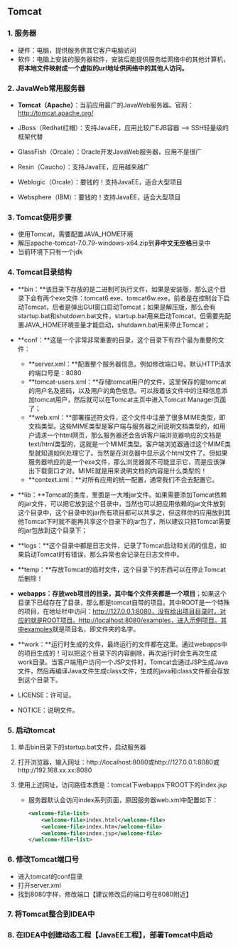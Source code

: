 ## Tomcat

### 1. 服务器

- 硬件：电脑，提供服务供其它客户电脑访问
- 软件：电脑上安装的服务器软件，安装后能提供服务给网络中的其他计算机，**将本地文件映射成一个虚拟的url地址供网络中的其他人访问。**

### 2. JavaWeb常用服务器

- **Tomcat（Apache）**：当前应用最广的JavaWeb服务器。官网：http://tomcat.apache.org/

- JBoss（Redhat红帽）：支持JavaEE，应用比较广EJB容器 –> SSH轻量级的框架代替
- GlassFish（Orcale）：Oracle开发JavaWeb服务器，应用不是很广
- Resin（Caucho）：支持JavaEE，应用越来越广
- Weblogic（Orcale）：要钱的！支持JavaEE，适合大型项目
- Websphere（IBM）：要钱的！支持JavaEE，适合大型项目

### 3. Tomcat使用步骤

- 使用Tomcat，需要配置JAVA_HOME环境
- 解压apache-tomcat-7.0.79-windows-x64.zip到**非中文无空格**目录中
- 当前环境下只有一个jdk

### 4. Tomcat目录结构

- **bin：**该目录下存放的是二进制可执行文件，如果是安装版，那么这个目录下会有两个exe文件：tomcat6.exe、tomcat6w.exe，前者是在控制台下启动Tomcat，后者是弹出GUI窗口启动Tomcat；如果是解压版，那么会有startup.bat和shutdown.bat文件，startup.bat用来启动Tomcat，但需要先配置JAVA_HOME环境变量才能启动，shutdawn.bat用来停止Tomcat；
- **conf：**这是一个非常非常重要的目录，这个目录下有四个最为重要的文件：
  - **server.xml：**配置整个服务器信息。例如修改端口号。默认HTTP请求的端口号是：8080
  - **tomcat-users.xml：**存储tomcat用户的文件，这里保存的是tomcat的用户名及密码，以及用户的角色信息。可以按着该文件中的注释信息添加tomcat用户，然后就可以在Tomcat主页中进入Tomcat Manager页面了；
  - **web.xml：**部署描述符文件，这个文件中注册了很多MIME类型，即文档类型。这些MIME类型是客户端与服务器之间说明文档类型的，如用户请求一个html网页，那么服务器还会告诉客户端浏览器响应的文档是text/html类型的，这就是一个MIME类型。客户端浏览器通过这个MIME类型就知道如何处理它了。当然是在浏览器中显示这个html文件了。但如果服务器响应的是一个exe文件，那么浏览器就不可能显示它，而是应该弹出下载窗口才对。MIME就是用来说明文档的内容是什么类型的！
  - **context.xml：**对所有应用的统一配置，通常我们不会去配置它。

- **lib：**Tomcat的类库，里面是一大堆jar文件。如果需要添加Tomcat依赖的jar文件，可以把它放到这个目录中，当然也可以把应用依赖的jar文件放到这个目录中，这个目录中的jar所有项目都可以共享之，但这样你的应用放到其他Tomcat下时就不能再共享这个目录下的jar包了，所以建议只把Tomcat需要的jar包放到这个目录下；

- **logs：**这个目录中都是日志文件，记录了Tomcat启动和关闭的信息，如果启动Tomcat时有错误，那么异常也会记录在日志文件中。

- **temp：**存放Tomcat的临时文件，这个目录下的东西可以在停止Tomcat后删除！

- **webapps：存放web项目的目录，其中每个文件夹都是一个项目**；如果这个目录下已经存在了目录，那么都是tomcat自带的项目。其中ROOT是一个特殊的项目，在地址栏中访问：http://127.0.0.1:8080，没有给出项目目录时，对应的就是ROOT项目。<http://localhost:8080/examples，进入示例项目。其中examples>就是项目名，即文件夹的名字。

- **work：**运行时生成的文件，最终运行的文件都在这里。通过webapps中的项目生成的！可以把这个目录下的内容删除，再次运行时会生再次生成work目录。当客户端用户访问一个JSP文件时，Tomcat会通过JSP生成Java文件，然后再编译Java文件生成class文件，生成的java和class文件都会存放到这个目录下。

- LICENSE：许可证。

- NOTICE：说明文件。

### 5. 启动tomcat

1. 单击bin目录下的startup.bat文件，启动服务器

2. 打开浏览器，输入网址：http://localhost:8080或http://127.0.0.1:8080或http://192.168.xx.xx:8080

3. 使用上述网址，访问路径本质是：tomcat下webapps下ROOT下的index.jsp

   - 服务器默认会访问index系列页面，原因服务器web.xml中配置如下：

     ```xml
     <welcome-file-list>
         <welcome-file>index.html</welcome-file>
         <welcome-file>index.htm</welcome-file>
         <welcome-file>index.jsp</welcome-file>
     </welcome-file-list>
     ```

### 6. 修改Tomcat端口号

- 进入tomcat的conf目录
- 打开server.xml
- 找到8080字样，修改端口【建议修改后的端口号在8080附近】

### 7. 将Tomcat整合到IDEA中

### 8. 在IDEA中创建动态工程【JavaEE工程】，部署Tomcat中启动

